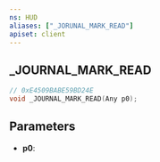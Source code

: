 ```yaml
---
ns: HUD
aliases: ["_JORUNAL_MARK_READ"]
apiset: client
---
```

## _JOURNAL_MARK_READ

```c
// 0xE4509BABE59BD24E
void _JOURNAL_MARK_READ(Any p0);
```


## Parameters
* **p0**:



